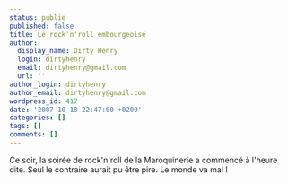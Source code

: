 ```yaml
---
status: publie
published: false
title: Le rock'n'roll embourgeoisé
author:
  display_name: Dirty Henry
  login: dirtyhenry
  email: dirtyhenry@gmail.com
  url: ''
author_login: dirtyhenry
author_email: dirtyhenry@gmail.com
wordpress_id: 417
date: '2007-10-18 22:47:00 +0200'
categories: []
tags: []
comments: []
---
```

Ce soir, la soirée de rock'n'roll de la Maroquinerie a commencé à l'heure dite. Seul le contraire aurait pu être pire. Le monde va mal !
